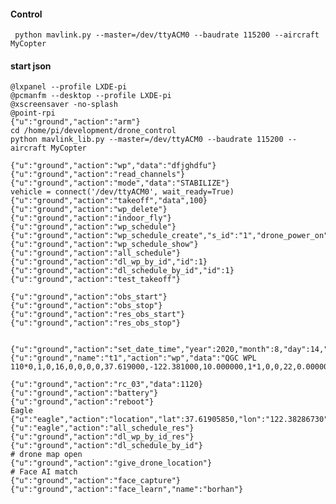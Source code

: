 #### Control

     python mavlink.py --master=/dev/ttyACM0 --baudrate 115200 --aircraft MyCopter

#### start  json

    @lxpanel --profile LXDE-pi
    @pcmanfm --desktop --profile LXDE-pi
    @xscreensaver -no-splash
    @point-rpi
    {"u":"ground","action":"arm"}
    cd /home/pi/development/drone_control
    python mavlink_lib.py --master=/dev/ttyACM0 --baudrate 115200 --aircraft MyCopter
    
    {"u":"ground","action":"wp","data":"dfjghdfu"}
    {"u":"ground","action":"read_channels"}
    {"u":"ground","action":"mode","data":"STABILIZE"}
    vehicle = connect('/dev/ttyACM0', wait_ready=True)
    {"u":"ground","action":"takeoff","data",100}
    {"u":"ground","action":"wp_delete"}
    {"u":"ground","action":"indoor_fly"}
    {"u":"ground","action":"wp_schedule"}
    {"u":"ground","action":"wp_schedule_create","s_id":"1","drone_power_on":"1533570618","flight_start":"1533309500"}
    {"u":"ground","action":"wp_schedule_show"}
    {"u":"ground","action":"all_schedule"}
    {"u":"ground","action":"dl_wp_by_id","id":1}
    {"u":"ground","action":"dl_schedule_by_id","id":1}
    {"u":"ground","action":"test_takeoff"}
    
    {"u":"ground","action":"obs_start"}
    {"u":"ground","action":"obs_stop"}
    {"u":"ground","action":"res_obs_start"}
    {"u":"ground","action":"res_obs_stop"}
    
    
    {"u":"ground","action":"set_date_time","year":2020,"month":8,"day":14,"hour":11,"minutes",33,"second":40}
    {"u":"ground","name":"t1","action":"wp","data":"QGC WPL 110*0,1,0,16,0,0,0,0,37.619000,-122.381000,10.000000,1*1,0,0,22,0.00000000,0.00000000,0.00000000,0.00000000,37.61905850,-122.38286730,10.000000,1*2,0,0,16,0.00000000,0.00000000,0.00000000,0.00000000,37.61931350,-122.38396170,50.000000,1*3,0,0,16,0.00000000,0.00000000,0.00000000,0.00000000,37.61989130,-122.38484140,50.000000,1*4,0,0,16,0.00000000,0.00000000,0.00000000,0.00000000,37.62084310,-122.38501310,50.000000,1*5,0,0,16,0.00000000,0.00000000,0.00000000,0.00000000,37.62181190,-122.38486290,50.000000,1*6,0,0,16,0.00000000,0.00000000,0.00000000,0.00000000,37.62237270,-122.38351110,50.000000,1*7,0,0,16,0.00000000,0.00000000,0.00000000,0.00000000,37.62210080,-122.38248110,50.000000,1*8,0,0,16,0.00000000,0.00000000,0.00000000,0.00000000,37.62182890,-122.38108630,50.000000,1*9,0,0,16,0.00000000,0.00000000,0.00000000,0.00000000,37.62133600,-122.38031390,50.000000,1*10,0,0,16,0.00000000,0.00000000,0.00000000,0.00000000,37.62050320,-122.37962720,50.000000,1*11,0,0,21,0.00000000,0.00000000,0.00000000,0.00000000,37.61953440,-122.38044260,50.000000,1"}
    
    {"u":"ground","action":"rc_03","data":1120}
    {"u":"ground","action":"battery"}
    {"u":"ground","action":"reboot"}
    Eagle
    {"u":"eagle","action":"location","lat":37.61905850,"lon":"122.38286730","alt":10}
    {"u":"eagle","action":"all_schedule_res"}
    {"u":"ground","action":"dl_wp_by_id_res"}
    {"u":"ground","action":"dl_schedule_by_id"}
    # drone map open
    {"u":"ground","action":"give_drone_location"}
    # Face AI match
    {"u":"ground","action":"face_capture"}
    {"u":"ground","action":"face_learn","name":"borhan"}
    
    
    
    